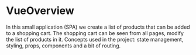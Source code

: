 # VueOverview
In this small application (SPA) we create a list of products that can be added to a shopping cart.
The shopping cart can be seen from all pages, modify the list of products in it.
Concepts used in the project: state management, styling, props, components and a bit of routing.
